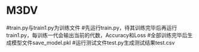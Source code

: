 # M3DV
#train.py与train1.py为训练文件
#先运行train.py，待其训练完毕后再运行train1.py，每训练一代会输出当前的代数，Accuracy和Loss
#全部训练完毕后生成模型文件save_model.pkl
#运行测试文件test.py生成测试结果test.csv
